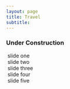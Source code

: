 ```yaml
---
layout: page
title: Travel
subtitle:
---
```

### Under Construction

<section class="slider_container">
	<section class="slider">
	<div class="slide one">
		<img src="{{ 'assets/img/phantom.jpg' | relative_url }}" alt="" />
		<span class="caption"> slide one </span>
	</div>
	<div class="slide two">
		<img src="{{ 'assets/img/phantom.jpg' | relative_url }}" alt="" />
		<span class="caption"> slide two </span>
	</div>
	<div class="slide three">
		<img src="{{ 'assets/img/phantom.jpg' | relative_url }}" alt="" />
		<span class="caption"> slide three </span>
	</div>
	<div class="slide four">
		<img src="{{ 'assets/img/phantom.jpg' | relative_url }}" alt="" />
		<span class="caption"> slide four </span>
	</div>
	<div class="slide four">
		<img src="{{ 'assets/img/phantom.jpg' | relative_url }}" alt="" />
		<span class="caption"> slide five </span>
	</div>
	</section>
</section>

